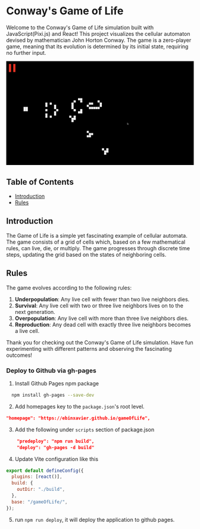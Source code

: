 # Conway's Game of Life

Welcome to the Conway's Game of Life simulation built with JavaScript(Pixi.js) and React! This project visualizes the cellular automaton devised by mathematician John Horton Conway. The game is a zero-player game, meaning that its evolution is determined by its initial state, requiring no further input.

![Game of Life Screenshot](public/ss.png)

## Table of Contents

- [Introduction](#introduction)
- [Rules](#rules)

## Introduction

The Game of Life is a simple yet fascinating example of cellular automata. The game consists of a grid of cells which, based on a few mathematical rules, can live, die, or multiply. The game progresses through discrete time steps, updating the grid based on the states of neighboring cells.

## Rules

The game evolves according to the following rules:

1. **Underpopulation**: Any live cell with fewer than two live neighbors dies.
2. **Survival**: Any live cell with two or three live neighbors lives on to the next generation.
3. **Overpopulation**: Any live cell with more than three live neighbors dies.
4. **Reproduction**: Any dead cell with exactly three live neighbors becomes a live cell.

Thank you for checking out the Conway's Game of Life simulation. Have fun experimenting with different patterns and observing the fascinating outcomes!

### Deploy to Github via gh-pages

1. Install Github Pages npm package

```bash
  npm install gh-pages --save-dev
```

2. Add homepages key to the `package.json`'s root level.

```json
"homepage": "https://ebinxavier.github.io/gameOfLife",
```

3. Add the following under `scripts` section of package.json

```json
    "predeploy": "npm run build",
    "deploy": "gh-pages -d build"
```

4. Update Vite configuration like this

```js
export default defineConfig({
  plugins: [react()],
  build: {
    outDir: "./build",
  },
  base: "/gameOfLife/",
});
```

5. run `npm run deploy`, it will deploy the application to github pages.
